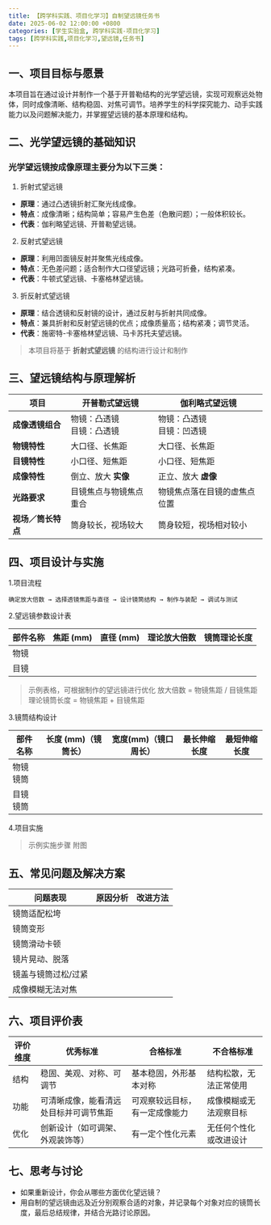 ```yaml
---
title: 【跨学科实践、项目化学习】自制望远镜任务书
date: 2025-06-02 12:00:00 +0800
categories: [学生实验盒, 跨学科实践-项目化学习]
tags: [跨学科实践,项目化学习,望远镜,任务书]
---
```


## **一、项目目标与愿景**

本项目旨在通过设计并制作一个基于开普勒结构的光学望远镜，实现可观察远处物体，同时成像清晰、结构稳固、对焦可调节。培养学生的科学探究能力、动手实践能力以及问题解决能力，并掌握望远镜的基本原理和结构。
## **二、光学望远镜的基础知识**

### 光学望远镜按成像原理主要分为以下三类：
 1. 折射式望远镜
- **原理**：通过凸透镜折射汇聚光线成像。
- **特点**：成像清晰；结构简单；容易产生色差（色散问题）；一般体积较长。
- **代表**：伽利略望远镜、开普勒望远镜。
 2. 反射式望远镜
- **原理**：利用凹面镜反射并聚焦光线成像。
- **特点**：无色差问题；适合制作大口径望远镜；光路可折叠，结构紧凑。
- **代表**：牛顿式望远镜、卡塞格林望远镜。
3. 折反射式望远镜
- **原理**：结合透镜和反射镜的设计，通过反射与折射共同成像。
- **特点**：兼具折射和反射望远镜的优点；成像质量高；结构紧凑；调节灵活。
- **代表**：施密特-卡塞格林望远镜、马卡苏托夫望远镜。
> 本项目将基于 **折射式望远镜** 的结构进行设计和制作

## **三、望远镜结构与原理解析**

|**项目**|**开普勒式望远镜**|**伽利略式望远镜**|
|---|---|---|
|**成像透镜组合**|物镜：凸透镜<br>目镜：凸透镜|物镜：凸透镜<br>目镜：凹透镜|
|**物镜特性**|大口径、长焦距|大口径、长焦距|
|**目镜特性**|小口径、短焦距|小口径、短焦距|
|**成像特性**|倒立、放大 **实像**|正立、放大 **虚像**|
|**光路要求**|目镜焦点与物镜焦点重合|物镜焦点落在目镜的虚焦点位置|
|**视场／筒长特点**|筒身较长，视场较大|筒身较短，视场相对较小|

## **四、项目设计与实施**

1.项目流程
```
确定放大倍数 → 选择透镜焦距与直径 → 设计镜筒结构 → 制作与装配 → 调试与测试
```
2.望远镜参数设计表

|部件名称|焦距 (mm)|直径 (mm)|理论放大倍数|镜筒理论长度|
|---|---|---|---|---|
|物镜|||||
|目镜|||||
>示例表格，可根据制作的望远镜进行优化
> 放大倍数 = 物镜焦距 / 目镜焦距  
> 理论镜筒长度 = 物镜焦距 + 目镜焦距


3.镜筒结构设计

|部件名称|长度 (mm)（镜筒长）|宽度(mm)（镜口周长）|最长伸缩长度|最短伸缩长度|
|---|---|---|---|---|
|物镜镜筒|||||
|目镜镜筒|||||

4.项目实施
>示例实施步骤
附图


## **五、常见问题及解决方案**

|问题表现|原因分析|改进方法|
|---|---|---|
|镜筒适配松垮|||
|镜筒变形|||
|镜筒滑动卡顿|||
|镜片晃动、脱落|||
|镜盖与镜筒过松/过紧|||
|成像模糊无法对焦|||


## **六、项目评价表**

|评价维度|优秀标准|合格标准|不合格标准|
|-------|-------|-------|-------|
|结构|稳固、美观、对称、可调节|基本稳固，外形基本对称|结构松散，无法正常使用|
|功能|可清晰成像，能看清远处目标并可调节焦距|可观察较远目标，有一定成像能力|成像模糊或无法观察目标|
|优化|创新设计（如可调架、外观装饰等）|有一定个性化元素|无任何个性化或改进设计|

## **七、思考与讨论**

- 如果重新设计，你会从哪些方面优化望远镜？
- 用自制的望远镜由远及近分别观察合适的对象，并记录每个对象对应的镜筒长度，最后总结规律，并结合光路讨论原因。

